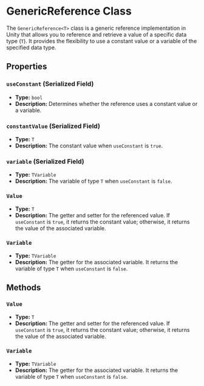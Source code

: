 # GenericReference<T> Class

The `GenericReference<T>` class is a generic reference implementation in Unity that allows you to reference and retrieve a value of a specific data type (`T`). It provides the flexibility to use a constant value or a variable of the specified data type.

## Properties

### `useConstant` (Serialized Field)

- **Type:** `bool`
- **Description:** Determines whether the reference uses a constant value or a variable.

### `constantValue` (Serialized Field)

- **Type:** `T`
- **Description:** The constant value when `useConstant` is `true`.

### `variable` (Serialized Field)

- **Type:** `TVariable`
- **Description:** The variable of type `T` when `useConstant` is `false`.

### `Value`

- **Type:** `T`
- **Description:** The getter and setter for the referenced value. If `useConstant` is `true`, it returns the constant value; otherwise, it returns the value of the associated variable.

### `Variable`

- **Type:** `TVariable`
- **Description:** The getter for the associated variable. It returns the variable of type `T` when `useConstant` is `false`.

## Methods

### `Value`

- **Type:** `T`
- **Description:** The getter and setter for the referenced value. If `useConstant` is `true`, it returns the constant value; otherwise, it returns the value of the associated variable.

### `Variable`

- **Type:** `TVariable`
- **Description:** The getter for the associated variable. It returns the variable of type `T` when `useConstant` is `false`.
